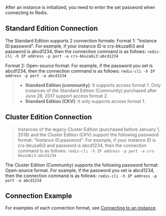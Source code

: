 
After an instance is initialized, you need to enter the set password when connecting to Redis.

## Standard Edition Connection
The Standard Edition supports 2 connection formats:
Format 1: "Instance ID:password". For example, if your instance ID is crs-bkuza6i3 and password is abcd1234, then the connection command is as follows:
`redis-cli -h IP address -p port -a crs-bkuza6i3:abcd1234`

Format 2: Open-source format. For example, if the password you set is abcd1234, then the connection command is as follows:
`redis-cli -h IP address -p port -a abcd1234`

>- **Standard Edition (community)**:
 It supports access format 1.
 Only instances of the Standard Edition (Community) purchased after June 28, 2017 support access format 2.
>- **Standard Edition (CKV)**:
It only supports access format 1.


## Cluster Edition Connection
> Instances of the legacy Cluster Edition (purchased before January 1, 2018) and the Cluster Edition (CKV) support the following password format:
>"Instance ID:password". For example, if your instance ID is crs-bkuza6i3 and password is abcd1234, then the connection command is as follows:
`redis-cli -h IP address -p port -a crs-bkuza6i3:abcd1234`

The Cluster Edition (Community) supports the following password format:
Open-source format. For example, if the password you set is abcd1234, then the connection command is as follows:
`redis-cli -h IP address -p port -a abcd1234`

## Connection Example
For examples of each connection format, see [Connecting to an instance](https://intl.cloud.tencent.com/document/product/239/7042).


